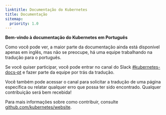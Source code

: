 ```yaml
---
linktitle: Documentação do Kubernetes
title: Documentação
sitemap:
  priority: 1.0
---
```


<!-- overview -->

**Bem-vindo à documentação do Kubernetes em Português**

Como você pode ver, a maior parte da documentação ainda está disponível apenas em inglês, mas não se preocupe, há uma equipe trabalhando na tradução para o português.



<!-- body -->

Se você quiser participar, você pode entrar no canal do Slack [#kubernetes-docs-pt](http://slack.kubernetes.io/) e fazer parte da equipe por trás da tradução.

Você também pode acessar o canal para solicitar a tradução de uma página específica ou relatar qualquer erro que possa ter sido encontrado. Qualquer contribuição será bem recebida!

Para mais informações sobre como contribuir, consulte [github.com/kubernetes/website](https://github.com/kubernetes/website/).
